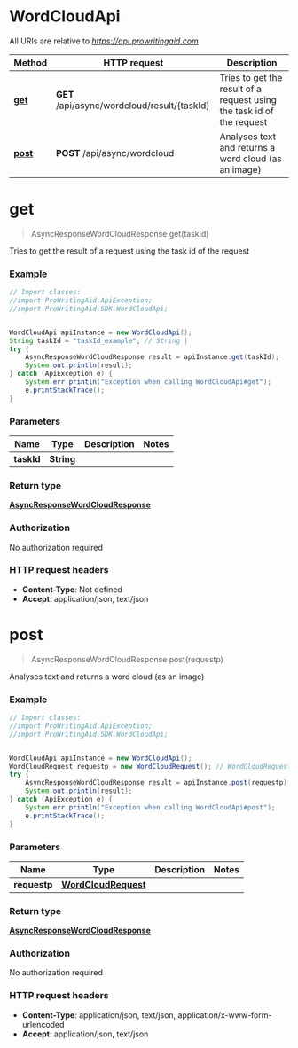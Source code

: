 # WordCloudApi

All URIs are relative to *https://api.prowritingaid.com*

Method | HTTP request | Description
------------- | ------------- | -------------
[**get**](WordCloudApi.md#get) | **GET** /api/async/wordcloud/result/{taskId} | Tries to get the result of a request using the task id of the request
[**post**](WordCloudApi.md#post) | **POST** /api/async/wordcloud | Analyses text and returns a word cloud (as an image)


<a name="get"></a>
# **get**
> AsyncResponseWordCloudResponse get(taskId)


Tries to get the result of a request using the task id of the request

### Example
```java
// Import classes:
//import ProWritingAid.ApiException;
//import ProWritingAid.SDK.WordCloudApi;


WordCloudApi apiInstance = new WordCloudApi();
String taskId = "taskId_example"; // String | 
try {
    AsyncResponseWordCloudResponse result = apiInstance.get(taskId);
    System.out.println(result);
} catch (ApiException e) {
    System.err.println("Exception when calling WordCloudApi#get");
    e.printStackTrace();
}
```

### Parameters

Name | Type | Description  | Notes
------------- | ------------- | ------------- | -------------
 **taskId** | **String**|  |

### Return type

[**AsyncResponseWordCloudResponse**](AsyncResponseWordCloudResponse.md)

### Authorization

No authorization required

### HTTP request headers

 - **Content-Type**: Not defined
 - **Accept**: application/json, text/json

<a name="post"></a>
# **post**
> AsyncResponseWordCloudResponse post(requestp)


Analyses text and returns a word cloud (as an image)

### Example
```java
// Import classes:
//import ProWritingAid.ApiException;
//import ProWritingAid.SDK.WordCloudApi;


WordCloudApi apiInstance = new WordCloudApi();
WordCloudRequest requestp = new WordCloudRequest(); // WordCloudRequest | 
try {
    AsyncResponseWordCloudResponse result = apiInstance.post(requestp);
    System.out.println(result);
} catch (ApiException e) {
    System.err.println("Exception when calling WordCloudApi#post");
    e.printStackTrace();
}
```

### Parameters

Name | Type | Description  | Notes
------------- | ------------- | ------------- | -------------
 **requestp** | [**WordCloudRequest**](WordCloudRequest.md)|  |

### Return type

[**AsyncResponseWordCloudResponse**](AsyncResponseWordCloudResponse.md)

### Authorization

No authorization required

### HTTP request headers

 - **Content-Type**: application/json, text/json, application/x-www-form-urlencoded
 - **Accept**: application/json, text/json

